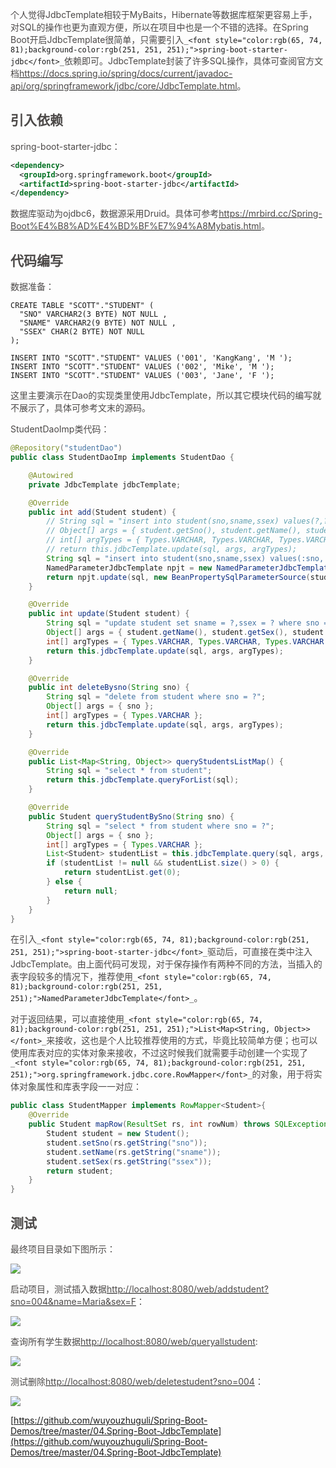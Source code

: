 <font style="color:rgb(76, 73, 72);">个人觉得JdbcTemplate相较于MyBaits，Hibernate等数据库框架更容易上手，对SQL的操作也更为直观方便，所以在项目中也是一个不错的选择。在Spring Boot开启JdbcTemplate很简单，只需要引入</font>`_<font style="color:rgb(65, 74, 81);background-color:rgb(251, 251, 251);">spring-boot-starter-jdbc</font>_`<font style="color:rgb(76, 73, 72);">依赖即可。JdbcTemplate封装了许多SQL操作，具体可查阅官方文档</font>[<font style="color:rgb(76, 73, 72);">https://docs.spring.io/spring/docs/current/javadoc-api/org/springframework/jdbc/core/JdbcTemplate.html</font>](https://docs.spring.io/spring/docs/current/javadoc-api/org/springframework/jdbc/core/JdbcTemplate.html)<font style="color:rgb(76, 73, 72);">。</font>

<h2 id="引入依赖"><font style="color:rgb(76, 73, 72);">引入依赖</font></h2>
<font style="color:rgb(76, 73, 72);">spring-boot-starter-jdbc：</font>

```xml
<dependency>
  <groupId>org.springframework.boot</groupId>
  <artifactId>spring-boot-starter-jdbc</artifactId>
</dependency>
```

<font style="color:rgb(76, 73, 72);">数据库驱动为ojdbc6，数据源采用Druid。具体可参考</font>[<font style="color:rgb(76, 73, 72);">https://mrbird.cc/Spring-Boot%E4%B8%AD%E4%BD%BF%E7%94%A8Mybatis.html</font>](https://mrbird.cc/Spring-Boot%E4%B8%AD%E4%BD%BF%E7%94%A8Mybatis.html)<font style="color:rgb(76, 73, 72);">。</font>

<h2 id="代码编写"><font style="color:rgb(76, 73, 72);">代码编写</font></h2>
<font style="color:rgb(76, 73, 72);">数据准备：</font>

```plsql
CREATE TABLE "SCOTT"."STUDENT" (
  "SNO" VARCHAR2(3 BYTE) NOT NULL ,
  "SNAME" VARCHAR2(9 BYTE) NOT NULL ,
  "SSEX" CHAR(2 BYTE) NOT NULL 
);

INSERT INTO "SCOTT"."STUDENT" VALUES ('001', 'KangKang', 'M ');
INSERT INTO "SCOTT"."STUDENT" VALUES ('002', 'Mike', 'M ');
INSERT INTO "SCOTT"."STUDENT" VALUES ('003', 'Jane', 'F ');
```

<font style="color:rgb(76, 73, 72);">这里主要演示在Dao的实现类里使用JdbcTemplate，所以其它模块代码的编写就不展示了，具体可参考文末的源码。</font>

<font style="color:rgb(76, 73, 72);">StudentDaoImp类代码：</font>

```java
@Repository("studentDao")
public class StudentDaoImp implements StudentDao {

    @Autowired
    private JdbcTemplate jdbcTemplate;

    @Override
    public int add(Student student) {
        // String sql = "insert into student(sno,sname,ssex) values(?,?,?)";
        // Object[] args = { student.getSno(), student.getName(), student.getSex() };
        // int[] argTypes = { Types.VARCHAR, Types.VARCHAR, Types.VARCHAR };
        // return this.jdbcTemplate.update(sql, args, argTypes);
        String sql = "insert into student(sno,sname,ssex) values(:sno,:name,:sex)";
        NamedParameterJdbcTemplate npjt = new NamedParameterJdbcTemplate(this.jdbcTemplate.getDataSource());
        return npjt.update(sql, new BeanPropertySqlParameterSource(student));
    }

    @Override
    public int update(Student student) {
        String sql = "update student set sname = ?,ssex = ? where sno = ?";
        Object[] args = { student.getName(), student.getSex(), student.getSno() };
        int[] argTypes = { Types.VARCHAR, Types.VARCHAR, Types.VARCHAR };
        return this.jdbcTemplate.update(sql, args, argTypes);
    }

    @Override
    public int deleteBysno(String sno) {
        String sql = "delete from student where sno = ?";
        Object[] args = { sno };
        int[] argTypes = { Types.VARCHAR };
        return this.jdbcTemplate.update(sql, args, argTypes);
    }

    @Override
    public List<Map<String, Object>> queryStudentsListMap() {
        String sql = "select * from student";
        return this.jdbcTemplate.queryForList(sql);
    }

    @Override
    public Student queryStudentBySno(String sno) {
        String sql = "select * from student where sno = ?";
        Object[] args = { sno };
        int[] argTypes = { Types.VARCHAR };
        List<Student> studentList = this.jdbcTemplate.query(sql, args, argTypes, new StudentMapper());
        if (studentList != null && studentList.size() > 0) {
            return studentList.get(0);
        } else {
            return null;
        }
    }
}
```

<font style="color:rgb(76, 73, 72);">在引入</font>`_<font style="color:rgb(65, 74, 81);background-color:rgb(251, 251, 251);">spring-boot-starter-jdbc</font>_`<font style="color:rgb(76, 73, 72);">驱动后，可直接在类中注入JdbcTemplate。由上面代码可发现，对于保存操作有两种不同的方法，当插入的表字段较多的情况下，推荐使用</font>`_<font style="color:rgb(65, 74, 81);background-color:rgb(251, 251, 251);">NamedParameterJdbcTemplate</font>_`<font style="color:rgb(76, 73, 72);">。</font>

<font style="color:rgb(76, 73, 72);">对于返回结果，可以直接使用</font>`_<font style="color:rgb(65, 74, 81);background-color:rgb(251, 251, 251);">List<Map<String, Object>></font>_`<font style="color:rgb(76, 73, 72);">来接收，这也是个人比较推荐使用的方式，毕竟比较简单方便；也可以使用库表对应的实体对象来接收，不过这时候我们就需要手动创建一个实现了</font>`_<font style="color:rgb(65, 74, 81);background-color:rgb(251, 251, 251);">org.springframework.jdbc.core.RowMapper</font>_`<font style="color:rgb(76, 73, 72);">的对象，用于将实体对象属性和库表字段一一对应：</font>

```java
public class StudentMapper implements RowMapper<Student>{
    @Override
    public Student mapRow(ResultSet rs, int rowNum) throws SQLException {
        Student student = new Student();
        student.setSno(rs.getString("sno"));
        student.setName(rs.getString("sname"));
        student.setSex(rs.getString("ssex"));
        return student;
    }
}
```

<h2 id="测试"><font style="color:rgb(76, 73, 72);">测试</font></h2>
<font style="color:rgb(76, 73, 72);">最终项目目录如下图所示：</font>

![](https://cdn.nlark.com/yuque/0/2024/png/48200602/1734714080190-2c3998c3-a59d-4d01-99f5-e186b5a46dca.png)

<font style="color:rgb(76, 73, 72);">启动项目，测试插入数据</font>[<font style="color:rgb(76, 73, 72);">http://localhost:8080/web/addstudent?sno=004&name=Maria&sex=F</font>](http://localhost:8080/web/addstudent?sno=004&name=Maria&sex=F)<font style="color:rgb(76, 73, 72);">：</font>

![](https://cdn.nlark.com/yuque/0/2024/png/48200602/1734714080183-a2e11337-9afd-436b-ab4e-0237b1d19ba2.png)

<font style="color:rgb(76, 73, 72);">查询所有学生数据</font>[<font style="color:rgb(76, 73, 72);">http://localhost:8080/web/queryallstudent</font>](http://localhost:8080/web/queryallstudent)<font style="color:rgb(76, 73, 72);">:</font>

![](https://cdn.nlark.com/yuque/0/2024/png/48200602/1734714080156-c61181eb-046c-439d-a6d3-ba9a4f5545f0.png)

<font style="color:rgb(76, 73, 72);">测试删除</font>[<font style="color:rgb(76, 73, 72);">http://localhost:8080/web/deletestudent?sno=004</font>](http://localhost:8080/web/deletestudent?sno=004)<font style="color:rgb(76, 73, 72);">：</font>

![](https://cdn.nlark.com/yuque/0/2024/png/48200602/1734714080198-f1c821ae-7f81-4108-b115-8ea500fca81b.png)

[https://github.com/wuyouzhuguli/Spring-Boot-Demos/tree/master/04.Spring-Boot-JdbcTemplate](https://github.com/wuyouzhuguli/Spring-Boot-Demos/tree/master/04.Spring-Boot-JdbcTemplate)

